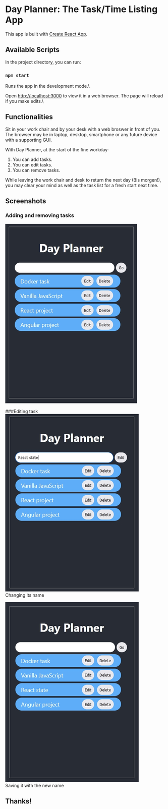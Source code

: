 # Day Planner: The Task/Time Listing App

This app is built with [Create React App](https://github.com/facebook/create-react-app).

## Available Scripts

In the project directory, you can run:

### `npm start`

Runs the app in the development mode.\

Open [http://localhost:3000](http://localhost:3000) to view it in a web browser.
The page will reload if you make edits.\

## Functionalities

Sit in your work chair and by your desk with a web broswer in front of you. The browser may be in laptop, desktop, smartphone or any future device with a supporting GUI.

With Day Planner, at the start of the fine workday-
1. You can add tasks.
2. You can edit tasks.
3. You can remove tasks.

While leaving the work chair and desk to return the next day (Bis morgen!), you may clear your mind as well as the task list for a fresh start next time.

## Screenshots

### Adding and removing tasks
![Adding and removing tasks](assets/images/adding-removing-tasks.jpg)  
  
###Editing task 
![Editing task - Changing its name](assets/images/editing-task-01.jpg)  
Changing its name
  
![Editing task - Saving it with the new name](assets/images/editing-task-02.jpg)  
Saving it with the new name
  

## Thanks!
